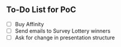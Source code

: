 ---
---

## To-Do List for PoC
- [ ] Buy Affinity
- [ ] Send emails to Survey Lottery winners
- [ ] Ask for change in presentation structure
